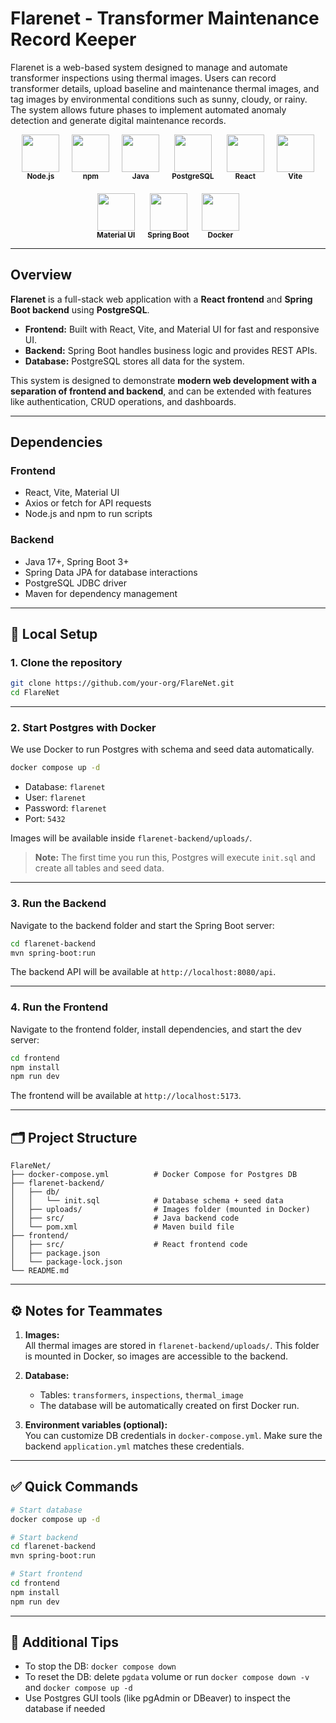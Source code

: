 # Flarenet - Transformer Maintenance Record Keeper

Flarenet is a web-based system designed to manage and automate transformer inspections using thermal images. Users can record transformer details, upload baseline and maintenance thermal images, and tag images by environmental conditions such as sunny, cloudy, or rainy. The system allows future phases to implement automated anomaly detection and generate digital maintenance records.  


<p align="center">
  <div align="center" style="display: flex; flex-wrap: wrap; gap: 20px; justify-content: center;">
    
  <div align="center">
    <img src="https://cdn.jsdelivr.net/gh/devicons/devicon/icons/nodejs/nodejs-original.svg" width="60" height="60"/>
    <br/>
    <sub><b>Node.js</b></sub>
  </div>
  
  <div align="center">
    <img src="https://cdn.jsdelivr.net/gh/devicons/devicon/icons/npm/npm-original-wordmark.svg" width="60" height="60"/>
    <br/>
    <sub><b>npm</b></sub>
  </div>
  
  <div align="center">
    <img src="https://cdn.jsdelivr.net/gh/devicons/devicon/icons/java/java-original.svg" width="60" height="60"/>
    <br/>
    <sub><b>Java</b></sub>
  </div>
  
  <div align="center">
    <img src="https://cdn.jsdelivr.net/gh/devicons/devicon/icons/postgresql/postgresql-original.svg" width="60" height="60"/>
    <br/>
    <sub><b>PostgreSQL</b></sub>
  </div>
  
  <div align="center">
    <img src="https://cdn.jsdelivr.net/gh/devicons/devicon/icons/react/react-original.svg" width="60" height="60"/>
    <br/>
    <sub><b>React</b></sub>
  </div>
  
  <div align="center">
    <img src="https://cdn.jsdelivr.net/gh/devicons/devicon/icons/vite/vite-original.svg" width="60" height="60"/>
    <br/>
    <sub><b>Vite</b></sub>
  </div>
  
  <div align="center">
    <img src="https://cdn.jsdelivr.net/gh/devicons/devicon/icons/materialui/materialui-original.svg" width="60" height="60"/>
    <br/>
    <sub><b>Material UI</b></sub>
  </div>
  
  <div align="center">
    <img src="https://cdn.jsdelivr.net/gh/devicons/devicon/icons/spring/spring-original.svg" width="60" height="60"/>
    <br/>
    <sub><b>Spring Boot</b></sub>
  </div>
  
  <div align="center">
    <img src="https://cdn.jsdelivr.net/gh/devicons/devicon/icons/docker/docker-original.svg" width="60" height="60"/>
    <br/>
    <sub><b>Docker</b></sub>
  </div>

  </div>
</p>


---

## Overview

**Flarenet** is a full-stack web application with a **React frontend** and **Spring Boot backend** using **PostgreSQL**.  

- **Frontend:** Built with React, Vite, and Material UI for fast and responsive UI.  
- **Backend:** Spring Boot handles business logic and provides REST APIs.  
- **Database:** PostgreSQL stores all data for the system.  

This system is designed to demonstrate **modern web development with a separation of frontend and backend**, and can be extended with features like authentication, CRUD operations, and dashboards.

---

## Dependencies

### Frontend

- React, Vite, Material UI  
- Axios or fetch for API requests  
- Node.js and npm to run scripts  

### Backend

- Java 17+, Spring Boot 3+  
- Spring Data JPA for database interactions  
- PostgreSQL JDBC driver  
- Maven for dependency management  

---

## 🚀 Local Setup

### 1. Clone the repository
```bash
git clone https://github.com/your-org/FlareNet.git
cd FlareNet
```

---

### 2. Start Postgres with Docker
We use Docker to run Postgres with schema and seed data automatically.

```bash
docker compose up -d
```

- Database: `flarenet`  
- User: `flarenet`  
- Password: `flarenet`  
- Port: `5432`  

Images will be available inside `flarenet-backend/uploads/`.

> **Note:** The first time you run this, Postgres will execute `init.sql` and create all tables and seed data.

---

### 3. Run the Backend
Navigate to the backend folder and start the Spring Boot server:

```bash
cd flarenet-backend
mvn spring-boot:run
```

The backend API will be available at `http://localhost:8080/api`.

---

### 4. Run the Frontend
Navigate to the frontend folder, install dependencies, and start the dev server:

```bash
cd frontend
npm install
npm run dev
```

The frontend will be available at `http://localhost:5173`.

---

## 🗂️ Project Structure

```
FlareNet/
├── docker-compose.yml          # Docker Compose for Postgres DB
├── flarenet-backend/
│   ├── db/
│   │   └── init.sql            # Database schema + seed data
│   ├── uploads/                # Images folder (mounted in Docker)
│   ├── src/                    # Java backend code
│   └── pom.xml                 # Maven build file
├── frontend/
│   ├── src/                    # React frontend code
│   ├── package.json
│   └── package-lock.json
└── README.md
```

---

## ⚙️ Notes for Teammates

1. **Images:**  
   All thermal images are stored in `flarenet-backend/uploads/`. This folder is mounted in Docker, so images are accessible to the backend.

2. **Database:**  
   - Tables: `transformers`, `inspections`, `thermal_image`  
   - The database will be automatically created on first Docker run.  

3. **Environment variables (optional):**  
   You can customize DB credentials in `docker-compose.yml`. Make sure the backend `application.yml` matches these credentials.

---

## ✅ Quick Commands

```bash
# Start database
docker compose up -d

# Start backend
cd flarenet-backend
mvn spring-boot:run

# Start frontend
cd frontend
npm install
npm run dev
```

---

## 📌 Additional Tips

- To stop the DB: `docker compose down`
- To reset the DB: delete `pgdata` volume or run `docker compose down -v` and `docker compose up -d`
- Use Postgres GUI tools (like pgAdmin or DBeaver) to inspect the database if needed
